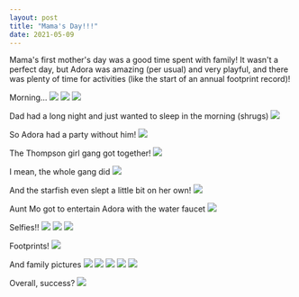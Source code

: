 ```yaml
---
layout: post
title: "Mama's Day!!!"
date: 2021-05-09
---
```


Mama's first mother's day was a good time spent with family! It wasn't a perfect day, but Adora was amazing (per usual) and very playful, and there was plenty of time for activities (like the start of an annual footprint record)!

Morning...
![](/assets/img/2021-05-10-02-18-53.png)
![](/assets/img/2021-05-10-02-19-16.png)
![](/assets/img/2021-05-10-02-19-27.png)

Dad had a long night and just wanted to sleep in the morning (shrugs)
![](/assets/img/2021-05-10-02-20-22.png)

So Adora had a party without him!
![](/assets/img/2021-05-10-02-22-22.png)

The Thompson girl gang got together!
![](/assets/img/2021-05-10-02-23-32.png)

I mean, the whole gang did
![](/assets/img/2021-05-10-02-24-24.png)

And the starfish even slept a little bit on her own!
![](/assets/img/2021-05-10-02-24-54.png)

Aunt Mo got to entertain Adora with the water faucet
![](/assets/img/2021-05-10-02-25-29.png)

Selfies!!
![](/assets/img/2021-05-10-02-26-25.png)
![](/assets/img/2021-05-10-02-26-37.png)
![](/assets/img/2021-05-10-02-27-07.png)

Footprints!
![](/assets/img/2021-05-10-02-27-31.png)

And family pictures
![](/assets/img/2021-05-10-02-31-38.png)
![](/assets/img/2021-05-10-02-29-19.png)
![](/assets/img/2021-05-10-02-32-49.png)
![](/assets/img/2021-05-10-02-30-11.png)
![](/assets/img/2021-05-10-02-33-18.png)

Overall, success?
![](/assets/img/2021-05-10-02-33-41.png)